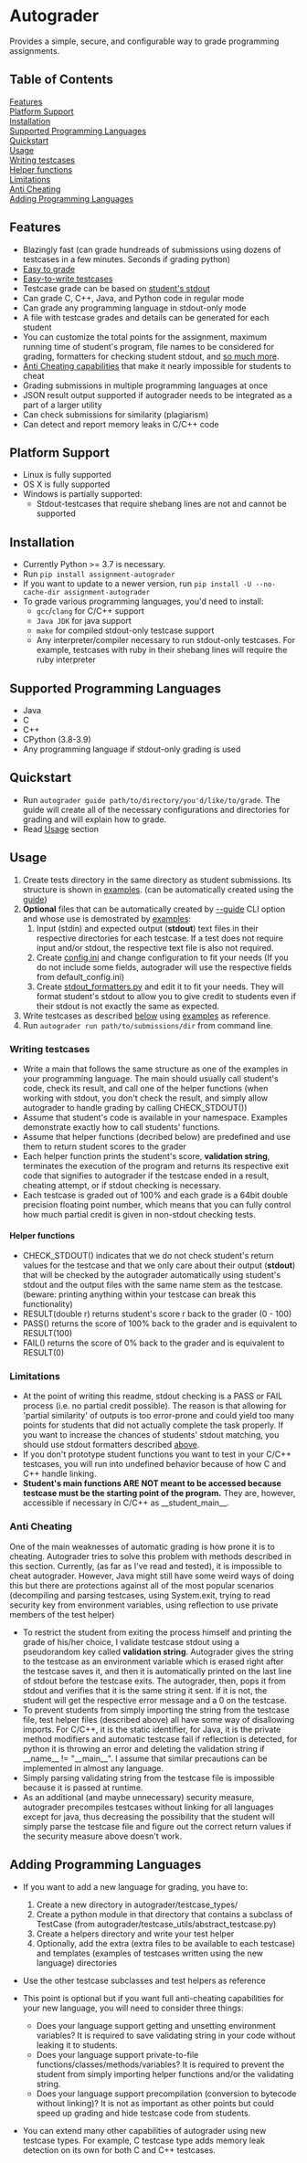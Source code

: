 # Autograder

Provides a simple, secure, and configurable way to grade programming assignments.

## Table of Contents  

[Features](#features)  
[Platform Support](#platform-support)  
[Installation](#installation)  
[Supported Programming Languages](#supported-programming-languages)  
[Quickstart](#quickstart)  
[Usage](#usage)  
[Writing testcases](#writing-testcases)  
[Helper functions](#helper-functions)  
[Limitations](#limitations)  
[Anti Cheating](#anti-cheating)  
[Adding Programming Languages](#adding-programming-languages)  

## Features

* Blazingly fast (can grade hundreads of submissions using dozens of testcases in a few minutes. Seconds if grading python)
* [Easy to grade](#usage)
* [Easy-to-write testcases](#writing-testcases)  
* Testcase grade can be based on [student's stdout](#helper-functions)
* Can grade C, C++, Java, and Python code in regular mode
* Can grade any programming language in stdout-only mode
* A file with testcase grades and details can be generated for each student
* You can customize the total points for the assignment, maximum running time of student's program, file names to be considered for grading, formatters for checking student stdout, and [so much more](https://github.com/Ovsyanka83/autograder/blob/master/autograder/default_config.toml).
* [Anti Cheating capabilities](#anti-cheating) that make it nearly impossible for students to cheat
* Grading submissions in multiple programming languages at once
* JSON result output supported if autograder needs to be integrated as a part of a larger utility
* Can check submissions for similarity (plagiarism)
* Can detect and report memory leaks in C/C++ code

## Platform Support

* Linux is fully supported
* OS X is fully supported
* Windows is partially supported:
  * Stdout-testcases that require shebang lines are not and cannot be supported

## Installation

* Currently Python >= 3.7 is necessary.
* Run `pip install assignment-autograder`
* If you want to update to a newer version, run `pip install -U --no-cache-dir assignment-autograder`
* To grade various programming languages, you'd need to install:
  * `gcc`/`clang` for C/C++ support
  * `Java JDK` for java support
  * `make` for compiled stdout-only testcase support
  * Any interpreter/compiler necessary to run stdout-only testcases. For example, testcases with ruby in their shebang lines will require the ruby interpreter

## Supported Programming Languages

* Java
* C
* C++
* CPython (3.8-3.9)
* Any programming language if stdout-only grading is used

## Quickstart

* Run `autograder guide path/to/directory/you'd/like/to/grade`. The guide will create all of the necessary configurations and directories for grading and will explain how to grade.
* Read [Usage](#usage) section

## Usage

1) Create tests directory in the same directory as student submissions. Its structure is shown in [examples](https://github.com/Ovsyanka83/autograder/tree/master/examples). (can be automatically created using the [guide](#quickstart))
1) __Optional__ files that can be automatically created by [--guide](#quickstart) CLI option and whose use is demostrated by [examples](https://github.com/Ovsyanka83/autograder/tree/master/examples):
    1) Input (stdin) and expected output (__stdout__) text files in their respective directories for each testcase. If a test does not require input and/or stdout, the respective text file is also not required.
    1) Create [config.ini](https://github.com/Ovsyanka83/autograder/blob/master/autograder/default_config.toml) and change configuration to fit your needs (If you do not include some fields, autograder will use the respective fields from default_config.ini)
    1) Create [stdout_formatters.py](https://github.com/Ovsyanka83/autograder/blob/master/autograder/default_stdout_formatters.py) and edit it to fit your needs. They will format student's stdout to allow you to give credit to students even if their stdout is not exactly the same as expected.
1) Write testcases as described [below](#writing-testcases) using [examples](https://github.com/Ovsyanka83/autograder/tree/master/examples) as reference.
1) Run `autograder run path/to/submissions/dir` from command line.

### Writing testcases

* Write a main that follows the same structure as one of the examples in your programming language. The main should usually call student's code, check its result, and call one of the helper functions (when working with stdout, you don't check the result, and simply allow autograder to handle grading by calling CHECK_STDOUT())
* Assume that student's code is available in your namespace. Examples demonstrate exactly how to call students' functions.
* Assume that helper functions (decribed below) are predefined and use them to return student scores to the grader
* Each helper function prints the student's score, __validation string__, terminates the execution of the program and returns its respective exit code that signifies to autograder if the testcase ended in a result, cheating attempt, or if stdout checking is necessary.
* Each testcase is graded out of 100% and each grade is a 64bit double precision floating point number, which means that you can fully control how much partial credit is given in non-stdout checking tests.

#### Helper functions

* CHECK_STDOUT() indicates that we do not check student's return values for the testcase and that we only care about their output (__stdout__) that will be checked by the autograder automatically using student's stdout and the output files with the same name stem as the testcase. (beware: printing anything within your testcase can break this functionality)
* RESULT(double r) returns student's score r back to the grader (0 - 100)
* PASS() returns the score of 100% back to the grader and is equivalent to RESULT(100)
* FAIL() returns the score of 0% back to the grader and is equivalent to RESULT(0)

### Limitations

* At the point of writing this readme, stdout checking is a PASS or FAIL process (i.e. no partial credit possible). The reason is that allowing for 'partial similarity' of outputs is too error-prone and could yield too many points for students that did not actually complete the task properly. If you want to increase the chances of students' stdout matching, you should use stdout formatters described [above](#usage).
* If you don't prototype student functions you want to test in your C/C++ testcases, you will run into undefined behavior because of how C and C++ handle linking.
* __Student's main functions ARE NOT meant to be accessed because testcase must be the starting point of the program.__ They are, however, accessible if necessary in C/C++ as \_\_student_main\_\_.

### Anti Cheating

One of the main weaknesses of automatic grading is how prone it is to cheating. Autograder tries to solve this problem with methods described in this section. Currently, (as far as I've read and tested), it is impossible to cheat autograder. However, Java might still have some weird ways of doing this but there are protections against all of the most popular scenarios (decompiling and parsing testcases, using System.exit, trying to read security key from environment variables, using reflection to use private members of the test helper)

* To restrict the student from exiting the process himself and printing the grade of his/her choice, I validate testcase stdout using a pseudorandom key called __validation string__. Autograder gives the string to the testcase as an environment variable which is erased right after the testcase saves it, and then it is automatically printed on the last line of stdout before the testcase exits. The autograder, then, pops it from stdout and verifies that it is the same string it sent. If it is not, the student will get the respective error message and a 0 on the testcase.
* To prevent students from simply importing the string from the testcase file, test helper files (described above) all have some way of disallowing imports. For C/C++, it is the static identifier, for Java, it is the private method modifiers and automatic testcase fail if reflection is detected, for python it is throwing an error and deleting the validation string if \_\_name\_\_ != "\_\_main\_\_". I assume that similar precautions can be implemented in almost any language.
* Simply parsing validating string from the testcase file is impossible because it is passed at runtime.
* As an additional (and maybe unnecessary) security measure, autograder precompiles testcases without linking for all languages except for java, thus decreasing the possibility that the student will simply parse the testcase file and figure out the correct return values if the security measure above doesn't work.

## Adding Programming Languages

* If you want to add a new language for grading, you have to:
  1. Create a new directory in autograder/testcase_types/
  2. Create a python module in that directory that contains a subclass of TestCase (from autograder/testcase_utils/abstract_testcase.py)
  3. Create a helpers directory and write your test helper
  4. Optionally, add the extra (extra files to be available to each testcase) and templates (examples of testcases written using the new language) directories
* Use the other testcase subclasses and test helpers as reference
* This point is optional but if you want full anti-cheating capabilities for your new language, you will need to consider three things:

  * Does your language support getting and unsetting environment variables? It is required to save validating string in your code without leaking it to students.
  * Does your language support private-to-file functions/classes/methods/variables? It is required to prevent the student from simply importing helper functions and/or the validating string.
  * Does your language support precompilation (conversion to bytecode without linking)? It is not as important as other points but could speed up grading and hide testcase code from students.
* You can extend many other capabilities of autograder using new testcase types. For example, C testcase type adds memory leak detection on its own for both C and C++ testcases.
